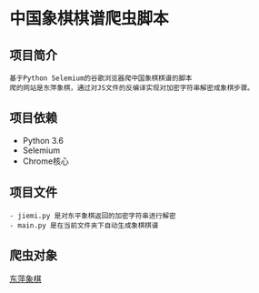 中国象棋棋谱爬虫脚本
====
项目简介
----
    基于Python Selemium的谷歌浏览器爬中国象棋棋谱的脚本
    爬的网站是东萍象棋，通过对JS文件的反编译实现对加密字符串解密成象棋步骤。
    
项目依赖
----
- Python 3.6
- Selemium
- Chrome核心

项目文件
----
    - jiemi.py 是对东平象棋返回的加密字符串进行解密
    - main.py 是在当前文件夹下自动生成象棋棋谱

爬虫对象
----
[东萍象棋](http://www.dpxq.com)
